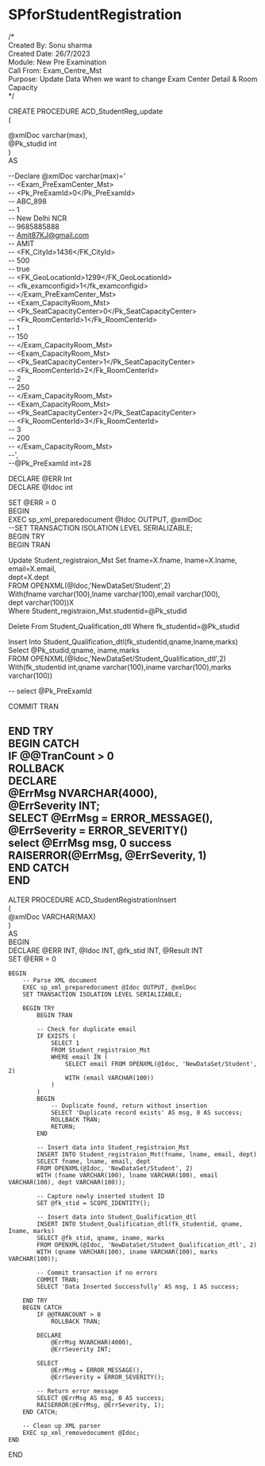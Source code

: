 # SPforStudentRegistration

/*        
Created By: Sonu sharma       
Created Date: 26/7/2023        
Module: New Pre Examination        
Call From: Exam_Centre_Mst        
Purpose: Update Data When we want to change Exam Center Detail & Room Capacity        
*/        
       
                            
CREATE PROCEDURE ACD_StudentReg_update                                       
(              
        
@xmlDoc varchar(max),        
@Pk_studid int        
)                                                
AS     
    
--Declare @xmlDoc varchar(max)='<NewDataSet>    
--  <Exam_PreExamCenter_Mst>    
--    <Pk_PreExamId>0</Pk_PreExamId>    
--    <ExamCenterCode>ABC_898</ExamCenterCode>    
--    <ExamCenterId>1</ExamCenterId>    
--    <ExamCenterAddress>New Delhi NCR</ExamCenterAddress>    
--    <ContactDetails>9685885888</ContactDetails>    
--    <ContactMail>Amit87KJ@gmail.com</ContactMail>    
--    <ContactDetailsName>AMIT</ContactDetailsName>    
--    <FK_CityId>1436</FK_CityId>    
--    <CenterSeatCapacity>500</CenterSeatCapacity>    
--    <IsActive>true</IsActive>    
--    <FK_GeoLocationId>1299</FK_GeoLocationId>    
--    <fk_examconfigid>1</fk_examconfigid>    
--  </Exam_PreExamCenter_Mst>    
--  <Exam_CapacityRoom_Mst>    
--    <Pk_SeatCapacityCenter>0</Pk_SeatCapacityCenter>    
--    <Fk_RoomCenterId>1</Fk_RoomCenterId>    
--    <PriorityOrder>1</PriorityOrder>    
--    <CapacityAtRoom>150</CapacityAtRoom>    
--  </Exam_CapacityRoom_Mst>    
--  <Exam_CapacityRoom_Mst>    
--    <Pk_SeatCapacityCenter>1</Pk_SeatCapacityCenter>    
--    <Fk_RoomCenterId>2</Fk_RoomCenterId>    
--    <PriorityOrder>2</PriorityOrder>    
--    <CapacityAtRoom>250</CapacityAtRoom>    
--  </Exam_CapacityRoom_Mst>    
--  <Exam_CapacityRoom_Mst>    
--    <Pk_SeatCapacityCenter>2</Pk_SeatCapacityCenter>    
--    <Fk_RoomCenterId>3</Fk_RoomCenterId>    
--    <PriorityOrder>3</PriorityOrder>    
--    <CapacityAtRoom>200</CapacityAtRoom>    
--  </Exam_CapacityRoom_Mst>    
--</NewDataSet>',        
--@Pk_PreExamId int=28        
                                      
  DECLARE @ERR Int                                                                                        
  DECLARE @Idoc int                                                                                                               
                                                                                                                       
SET @ERR = 0                                                                                                  
BEGIN                                                                                             
EXEC sp_xml_preparedocument @Idoc OUTPUT, @xmlDoc                                                 
--SET TRANSACTION ISOLATION LEVEL SERIALIZABLE;                                        
BEGIN TRY                                                                                              
BEGIN TRAN                                              
  
       
    
     
      
   
    
   Update Student_registraion_Mst Set fname=X.fname, lname=X.lname, email=X.email,          
   dept=X.dept          
   FROM OPENXML(@Idoc,'NewDataSet/Student',2)                   
   With(fname varchar(100),lname varchar(100),email varchar(100),      
   dept varchar(100))X          
   Where Student_registraion_Mst.studentid=@Pk_studid        
        
   Delete From Student_Qualification_dtl Where fk_studentid=@Pk_studid        
        
   Insert Into Student_Qualification_dtl(fk_studentid,qname,Iname,marks)              
   Select @Pk_studid,qname, iname,marks             
   FROM OPENXML(@Idoc,'NewDataSet/Student_Qualification_dtl',2)               
   With(fk_studentid int,qname varchar(100),iname varchar(100),marks varchar(100))     
       
   -- select @Pk_PreExamId    
        
      
        
   
   
  COMMIT TRAN                                            
                                                  
                                              
END TRY                                                
BEGIN CATCH                                             
IF @@TranCount > 0                                                  
ROLLBACK                                                  
DECLARE                                                  
@ErrMsg      NVARCHAR(4000),                                                  
@ErrSeverity INT;                                                  
SELECT @ErrMsg = ERROR_MESSAGE(),                                                
 @ErrSeverity = ERROR_SEVERITY()                                                
 select @ErrMsg msg, 0 success                                                 
 RAISERROR(@ErrMsg, @ErrSeverity, 1)                                                
END CATCH                                                
END 
--------------------------------
ALTER PROCEDURE ACD_StudentRegistrationInsert                                                   
(                                               
    @xmlDoc VARCHAR(MAX)                                                 
)                                                       
AS         
BEGIN                                                                                                   
    DECLARE @ERR INT, @Idoc INT, @fk_stid INT, @Result INT                                                                                                            
    SET @ERR = 0                                                                                                         

    BEGIN                                                                                                   
        -- Parse XML document  
        EXEC sp_xml_preparedocument @Idoc OUTPUT, @xmlDoc                                                         
        SET TRANSACTION ISOLATION LEVEL SERIALIZABLE;                                              
          
        BEGIN TRY                                                                                                    
            BEGIN TRAN        

            -- Check for duplicate email
            IF EXISTS (
                SELECT 1 
                FROM Student_registraion_Mst
                WHERE email IN (
                    SELECT email FROM OPENXML(@Idoc, 'NewDataSet/Student', 2)
                    WITH (email VARCHAR(100))
                )
            )
            BEGIN
                -- Duplicate found, return without insertion
                SELECT 'Duplicate record exists' AS msg, 0 AS success;
                ROLLBACK TRAN;
                RETURN;
            END

            -- Insert data into Student_registraion_Mst  
            INSERT INTO Student_registraion_Mst(fname, lname, email, dept)             
            SELECT fname, lname, email, dept               
            FROM OPENXML(@Idoc, 'NewDataSet/Student', 2)                         
            WITH (fname VARCHAR(100), lname VARCHAR(100), email VARCHAR(100), dept VARCHAR(100));                        
             
            -- Capture newly inserted student ID  
            SET @fk_stid = SCOPE_IDENTITY();      
  
            -- Insert data into Student_Qualification_dtl  
            INSERT INTO Student_Qualification_dtl(fk_studentid, qname, Iname, marks)                    
            SELECT @fk_stid, qname, iname, marks                    
            FROM OPENXML(@Idoc, 'NewDataSet/Student_Qualification_dtl', 2)                       
            WITH (qname VARCHAR(100), iname VARCHAR(100), marks VARCHAR(100));                      

            -- Commit transaction if no errors  
            COMMIT TRAN;  
            SELECT 'Data Inserted Successfully' AS msg, 1 AS success;  
              
        END TRY  
        BEGIN CATCH                                                        
            IF @@TRANCOUNT > 0                                                        
                ROLLBACK TRAN;                                                       
  
            DECLARE                                                        
                @ErrMsg NVARCHAR(4000),                                                         
                @ErrSeverity INT;                                                          
  
            SELECT   
                @ErrMsg = ERROR_MESSAGE(),                                                       
                @ErrSeverity = ERROR_SEVERITY();                                                       
  
            -- Return error message  
            SELECT @ErrMsg AS msg, 0 AS success;                                                        
            RAISERROR(@ErrMsg, @ErrSeverity, 1);                                                       
        END CATCH;                                                       
  
        -- Clean up XML parser  
        EXEC sp_xml_removedocument @Idoc;    
    END                                                             
END




